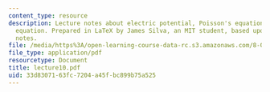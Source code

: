 ```yaml
---
content_type: resource
description: Lecture notes about electric potential, Poisson's equation, and Laplace's
  equation. Prepared in LaTeX by James Silva, an MIT student, based upon handwritten
  notes.
file: /media/https%3A/open-learning-course-data-rc.s3.amazonaws.com/8-022-physics-ii-electricity-and-magnetism-fall-2006/33d8307163fc7204a45fbc899b75a525_lecture10.pdf
file_type: application/pdf
resourcetype: Document
title: lecture10.pdf
uid: 33d83071-63fc-7204-a45f-bc899b75a525
---
```

